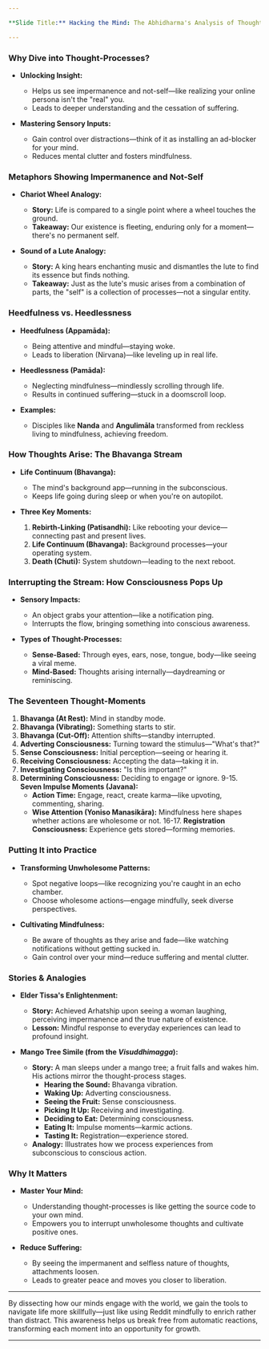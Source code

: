 ```yaml
---

**Slide Title:** Hacking the Mind: The Abhidharma's Analysis of Thought-Processes

---
```


### **Why Dive into Thought-Processes?**

- **Unlocking Insight:**
  - Helps us see impermanence and not-self—like realizing your online persona isn't the "real" you.
  - Leads to deeper understanding and the cessation of suffering.

- **Mastering Sensory Inputs:**
  - Gain control over distractions—think of it as installing an ad-blocker for your mind.
  - Reduces mental clutter and fosters mindfulness.

### **Metaphors Showing Impermanence and Not-Self**

- **Chariot Wheel Analogy:**
  - **Story:** Life is compared to a single point where a wheel touches the ground.
  - **Takeaway:** Our existence is fleeting, enduring only for a moment—there's no permanent self.

- **Sound of a Lute Analogy:**
  - **Story:** A king hears enchanting music and dismantles the lute to find its essence but finds nothing.
  - **Takeaway:** Just as the lute's music arises from a combination of parts, the "self" is a collection of processes—not a singular entity.

### **Heedfulness vs. Heedlessness**

- **Heedfulness (Appamāda):**
  - Being attentive and mindful—staying woke.
  - Leads to liberation (Nirvana)—like leveling up in real life.

- **Heedlessness (Pamāda):**
  - Neglecting mindfulness—mindlessly scrolling through life.
  - Results in continued suffering—stuck in a doomscroll loop.

- **Examples:**
  - Disciples like **Nanda** and **Angulimāla** transformed from reckless living to mindfulness, achieving freedom.

### **How Thoughts Arise: The Bhavanga Stream**

- **Life Continuum (Bhavanga):**
  - The mind's background app—running in the subconscious.
  - Keeps life going during sleep or when you're on autopilot.

- **Three Key Moments:**
  1. **Rebirth-Linking (Patisandhi):** Like rebooting your device—connecting past and present lives.
  2. **Life Continuum (Bhavanga):** Background processes—your operating system.
  3. **Death (Chuti):** System shutdown—leading to the next reboot.

### **Interrupting the Stream: How Consciousness Pops Up**

- **Sensory Impacts:**
  - An object grabs your attention—like a notification ping.
  - Interrupts the flow, bringing something into conscious awareness.

- **Types of Thought-Processes:**
  - **Sense-Based:** Through eyes, ears, nose, tongue, body—like seeing a viral meme.
  - **Mind-Based:** Thoughts arising internally—daydreaming or reminiscing.

### **The Seventeen Thought-Moments**

1. **Bhavanga (At Rest):** Mind in standby mode.
2. **Bhavanga (Vibrating):** Something starts to stir.
3. **Bhavanga (Cut-Off):** Attention shifts—standby interrupted.
4. **Adverting Consciousness:** Turning toward the stimulus—"What's that?"
5. **Sense Consciousness:** Initial perception—seeing or hearing it.
6. **Receiving Consciousness:** Accepting the data—taking it in.
7. **Investigating Consciousness:** "Is this important?"
8. **Determining Consciousness:** Deciding to engage or ignore.
9-15. **Seven Impulse Moments (Javana):**
   - **Action Time:** Engage, react, create karma—like upvoting, commenting, sharing.
   - **Wise Attention (Yoniso Manasikāra):** Mindfulness here shapes whether actions are wholesome or not.
16-17. **Registration Consciousness:** Experience gets stored—forming memories.

### **Putting It into Practice**

- **Transforming Unwholesome Patterns:**
  - Spot negative loops—like recognizing you're caught in an echo chamber.
  - Choose wholesome actions—engage mindfully, seek diverse perspectives.

- **Cultivating Mindfulness:**
  - Be aware of thoughts as they arise and fade—like watching notifications without getting sucked in.
  - Gain control over your mind—reduce suffering and mental clutter.

### **Stories & Analogies**

- **Elder Tissa's Enlightenment:**
  - **Story:** Achieved Arhatship upon seeing a woman laughing, perceiving impermanence and the true nature of existence.
  - **Lesson:** Mindful response to everyday experiences can lead to profound insight.

- **Mango Tree Simile (from the *Visuddhimagga*):**
  - **Story:** A man sleeps under a mango tree; a fruit falls and wakes him. His actions mirror the thought-process stages.
    - **Hearing the Sound:** Bhavanga vibration.
    - **Waking Up:** Adverting consciousness.
    - **Seeing the Fruit:** Sense consciousness.
    - **Picking It Up:** Receiving and investigating.
    - **Deciding to Eat:** Determining consciousness.
    - **Eating It:** Impulse moments—karmic actions.
    - **Tasting It:** Registration—experience stored.
  - **Analogy:** Illustrates how we process experiences from subconscious to conscious action.

### **Why It Matters**

- **Master Your Mind:**
  - Understanding thought-processes is like getting the source code to your own mind.
  - Empowers you to interrupt unwholesome thoughts and cultivate positive ones.

- **Reduce Suffering:**
  - By seeing the impermanent and selfless nature of thoughts, attachments loosen.
  - Leads to greater peace and moves you closer to liberation.

---

By dissecting how our minds engage with the world, we gain the tools to navigate life more skillfully—just like using Reddit mindfully to enrich rather than distract. This awareness helps us break free from automatic reactions, transforming each moment into an opportunity for growth.

---
